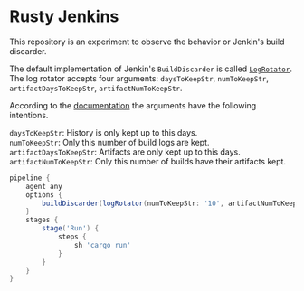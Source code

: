 # Rusty Jenkins

This repository is an experiment to observe the behavior or Jenkin's build discarder.

The default implementation of Jenkin's `BuildDiscarder` is called [`LogRotator`](https://github.com/jenkinsci/jenkins/blob/master/core/src/main/java/hudson/tasks/LogRotator.java).
The log rotator accepts four arguments: `daysToKeepStr`, `numToKeepStr`, `artifactDaysToKeepStr`, `artifactNumToKeepStr`.

According to the [documentation](https://github.com/jenkinsci/jenkins/blob/22aa2e6e766074d11249893e3f35e0b99e20d3d0/core/src/main/java/hudson/tasks/LogRotator.java#L55-L77) the arguments have the following intentions.

`daysToKeepStr`: History is only kept up to this days.<br>
`numToKeepStr`: Only this number of build logs are kept.<br>
`artifactDaysToKeepStr`: Artifacts are only kept up to this days.<br>
`artifactNumToKeepStr`: Only this number of builds have their artifacts kept.


```groovy
pipeline {
    agent any
    options {
        buildDiscarder(logRotator(numToKeepStr: '10', artifactNumToKeepStr: '2'))
    }
    stages {
        stage('Run') {
            steps {
                sh 'cargo run'
            }
        }
    }
}
```
